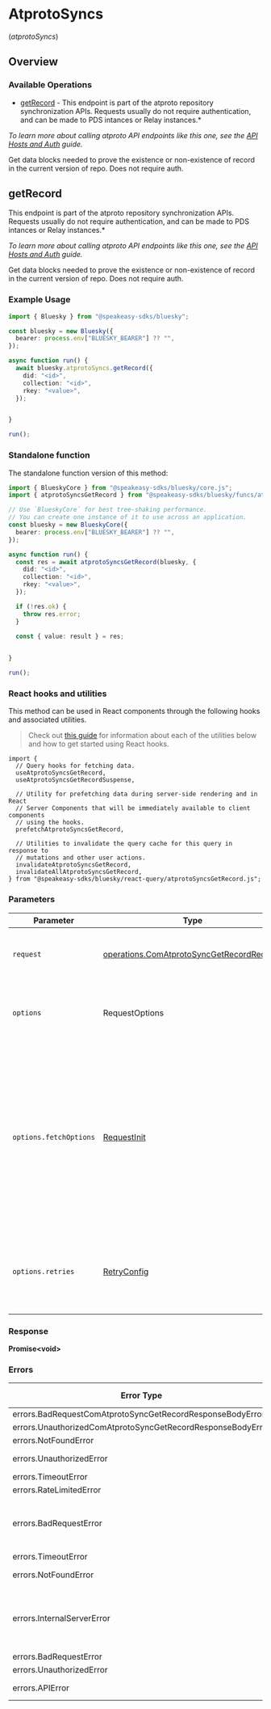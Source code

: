 # AtprotoSyncs
(*atprotoSyncs*)

## Overview

### Available Operations

* [getRecord](#getrecord) - This endpoint is part of the atproto repository synchronization APIs. Requests usually do not require authentication, and can be made to PDS intances or Relay instances.*

*To learn more about calling atproto API endpoints like this one, see the [API Hosts and Auth](/docs/advanced-guides/api-directory) guide.*

Get data blocks needed to prove the existence or non-existence of record in the current version of repo. Does not require auth.

## getRecord

This endpoint is part of the atproto repository synchronization APIs. Requests usually do not require authentication, and can be made to PDS intances or Relay instances.*

*To learn more about calling atproto API endpoints like this one, see the [API Hosts and Auth](/docs/advanced-guides/api-directory) guide.*

Get data blocks needed to prove the existence or non-existence of record in the current version of repo. Does not require auth.

### Example Usage

```typescript
import { Bluesky } from "@speakeasy-sdks/bluesky";

const bluesky = new Bluesky({
  bearer: process.env["BLUESKY_BEARER"] ?? "",
});

async function run() {
  await bluesky.atprotoSyncs.getRecord({
    did: "<id>",
    collection: "<id>",
    rkey: "<value>",
  });


}

run();
```

### Standalone function

The standalone function version of this method:

```typescript
import { BlueskyCore } from "@speakeasy-sdks/bluesky/core.js";
import { atprotoSyncsGetRecord } from "@speakeasy-sdks/bluesky/funcs/atprotoSyncsGetRecord.js";

// Use `BlueskyCore` for best tree-shaking performance.
// You can create one instance of it to use across an application.
const bluesky = new BlueskyCore({
  bearer: process.env["BLUESKY_BEARER"] ?? "",
});

async function run() {
  const res = await atprotoSyncsGetRecord(bluesky, {
    did: "<id>",
    collection: "<id>",
    rkey: "<value>",
  });

  if (!res.ok) {
    throw res.error;
  }

  const { value: result } = res;

  
}

run();
```

### React hooks and utilities

This method can be used in React components through the following hooks and
associated utilities.

> Check out [this guide][hook-guide] for information about each of the utilities
> below and how to get started using React hooks.

[hook-guide]: ../../../REACT_QUERY.md

```tsx
import {
  // Query hooks for fetching data.
  useAtprotoSyncsGetRecord,
  useAtprotoSyncsGetRecordSuspense,

  // Utility for prefetching data during server-side rendering and in React
  // Server Components that will be immediately available to client components
  // using the hooks.
  prefetchAtprotoSyncsGetRecord,
  
  // Utilities to invalidate the query cache for this query in response to
  // mutations and other user actions.
  invalidateAtprotoSyncsGetRecord,
  invalidateAllAtprotoSyncsGetRecord,
} from "@speakeasy-sdks/bluesky/react-query/atprotoSyncsGetRecord.js";
```

### Parameters

| Parameter                                                                                                                                                                      | Type                                                                                                                                                                           | Required                                                                                                                                                                       | Description                                                                                                                                                                    |
| ------------------------------------------------------------------------------------------------------------------------------------------------------------------------------ | ------------------------------------------------------------------------------------------------------------------------------------------------------------------------------ | ------------------------------------------------------------------------------------------------------------------------------------------------------------------------------ | ------------------------------------------------------------------------------------------------------------------------------------------------------------------------------ |
| `request`                                                                                                                                                                      | [operations.ComAtprotoSyncGetRecordRequest](../../models/operations/comatprotosyncgetrecordrequest.md)                                                                         | :heavy_check_mark:                                                                                                                                                             | The request object to use for the request.                                                                                                                                     |
| `options`                                                                                                                                                                      | RequestOptions                                                                                                                                                                 | :heavy_minus_sign:                                                                                                                                                             | Used to set various options for making HTTP requests.                                                                                                                          |
| `options.fetchOptions`                                                                                                                                                         | [RequestInit](https://developer.mozilla.org/en-US/docs/Web/API/Request/Request#options)                                                                                        | :heavy_minus_sign:                                                                                                                                                             | Options that are passed to the underlying HTTP request. This can be used to inject extra headers for examples. All `Request` options, except `method` and `body`, are allowed. |
| `options.retries`                                                                                                                                                              | [RetryConfig](../../lib/utils/retryconfig.md)                                                                                                                                  | :heavy_minus_sign:                                                                                                                                                             | Enables retrying HTTP requests under certain failure conditions.                                                                                                               |

### Response

**Promise\<void\>**

### Errors

| Error Type                                                  | Status Code                                                 | Content Type                                                |
| ----------------------------------------------------------- | ----------------------------------------------------------- | ----------------------------------------------------------- |
| errors.BadRequestComAtprotoSyncGetRecordResponseBodyError   | 400                                                         | application/json                                            |
| errors.UnauthorizedComAtprotoSyncGetRecordResponseBodyError | 401                                                         | application/json                                            |
| errors.NotFoundError                                        | 404                                                         | application/json                                            |
| errors.UnauthorizedError                                    | 403, 407                                                    | application/json                                            |
| errors.TimeoutError                                         | 408                                                         | application/json                                            |
| errors.RateLimitedError                                     | 429                                                         | application/json                                            |
| errors.BadRequestError                                      | 413, 414, 415, 422, 431                                     | application/json                                            |
| errors.TimeoutError                                         | 504                                                         | application/json                                            |
| errors.NotFoundError                                        | 501, 505                                                    | application/json                                            |
| errors.InternalServerError                                  | 500, 502, 503, 506, 507, 508                                | application/json                                            |
| errors.BadRequestError                                      | 510                                                         | application/json                                            |
| errors.UnauthorizedError                                    | 511                                                         | application/json                                            |
| errors.APIError                                             | 4XX, 5XX                                                    | \*/\*                                                       |